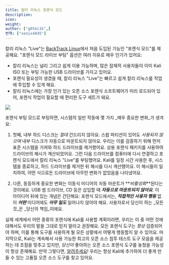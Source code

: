 ```yaml
---
title: 칼리 리눅스 포렌식 모드
description:
icon:
weight:
author: ["g0tmi1k",]
번역: ["xenix4845"]
---
```


칼리 리눅스 "Live"는 [BackTrack Linux](https://www.backtrack-linux.org/)에서 처음 도입된 기능인 "포렌식 모드"를 제공해요. "포렌식 모드 라이브 부팅" 옵션은 여러 이유로 매우 인기가 있어요:

- 칼리 리눅스는 널리 그리고 쉽게 이용 가능하며, 많은 잠재적 사용자들이 이미 Kali ISO 또는 부팅 가능한 USB 드라이브를 가지고 있어요.
- 포렌식 필요성이 생겼을 때, 칼리 리눅스 "Live"는 빠르고 쉽게 칼리 리눅스를 작업에 투입할 수 있게 해요.
- 칼리 리눅스에는 가장 인기 있는 오픈 소스 포렌식 소프트웨어가 미리 로드되어 있어, 포렌식 작업이 필요할 때 편리한 도구 세트가 돼요.

![](kali-forensics-mode.png)

포렌식 부팅 모드로 부팅하면, 시스템의 일반 작동에 몇 가지 _매우 중요한 변화_가 생겨요:

1. 첫째, 내부 하드 디스크는 _절대_ 건드리지 않아요. 스왑 파티션이 있어도 _사용되지 않으며_ 내부 디스크가 자동으로 마운트되지 않아요. 우리는 이를 검증하기 위해 먼저 표준 시스템을 가져와 하드 드라이브를 제거했어요. 상용 포렌식 패키지를 사용하여 드라이브의 해시가 계산되었어요. 그런 다음 드라이브를 컴퓨터에 다시 연결하고 포렌식 모드에서 칼리 리눅스 "Live"를 부팅했어요. Kali를 일정 시간 사용한 후, 시스템을 종료하고, 하드 드라이브를 제거한 뒤 해시를 다시 계산했어요. 이 해시들이 일치하여, 어떤 식으로든 드라이브에 아무런 변화가 없었음을 나타냈어요.

2. 다른, 동등하게 중요한 변화는 이동식 미디어의 자동 마운트가 **_비활성화_**된다는 것이에요. USB 썸 드라이브, CD 등은 삽입할 때 **_자동으로 마운트되지 않아요_**. 이 아이디어 뒤에 있는 개념은 간단해요: 포렌식 모드에서는, _**직접적인 사용자 행동**_ 없이 _**어떤**_ 미디어에도 **_아무 일도_** 일어나지 않아야 해요. 사용자로서 당신이 하는 _모든 것_은 _당신의 책임_이에요.

실제 세계에서 어떤 종류의 포렌식에 Kali를 사용할 계획이라면, 우리는 이 중 어떤 것에 대해서도 우리의 말을 그대로 믿지 말라고 권장해요. 모든 포렌식 도구는 _항상_ 검증되어야 하며, 이를 통해 도구를 사용하게 될 모든 상황에서 어떻게 행동할지 알 수 있어요.
마지막으로, Kali는 계속해서 사용 가능한 최고의 오픈 소스 침투 테스트 도구 모음을 제공하는 데 초점을 맞추고 있지만, _당신이_ 좋아하는 오픈 소스 포렌식 도구를 놓쳤을 가능성이 항상 존재해요. 만약 그렇다면, [알려주세요](https://bugs.kali.org/)! 우리는 항상 Kali에 추가하여 더 좋게 만들 수 있는 고품질 오픈 소스 도구를 찾고 있어요.
